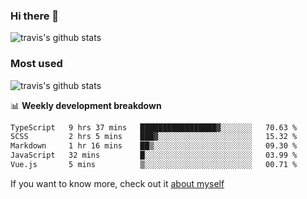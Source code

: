 ### Hi there 👋

<!--
**HondryTravis/HondryTravis** is a ✨ _special_ ✨ repository because its `README.md` (this file) appears on your GitHub profile.

Here are some ideas to get you started:

- 🔭 I’m currently working on ...
- 🌱 I’m currently learning ...
- 👯 I’m looking to collaborate on ...
- 🤔 I’m looking for help with ...
- 💬 Ask me about ...
- 📫 How to reach me: ...
- 😄 Pronouns: ...
- ⚡ Fun fact: ...
-->

![travis's github stats](https://github-readme-stats.vercel.app/api?username=HondryTravis&hide=stars)
### Most used
![travis's github stats](https://github-readme-stats.anuraghazra1.vercel.app/api/top-langs/?username=HondryTravis&layout=compact&hide_title=true)

📊 **Weekly development breakdown**

<!--START_SECTION:waka-->

```txt
TypeScript   9 hrs 37 mins   █████████████████▓░░░░░░░   70.63 %
SCSS         2 hrs 5 mins    ███▓░░░░░░░░░░░░░░░░░░░░░   15.32 %
Markdown     1 hr 16 mins    ██▒░░░░░░░░░░░░░░░░░░░░░░   09.30 %
JavaScript   32 mins         █░░░░░░░░░░░░░░░░░░░░░░░░   03.99 %
Vue.js       5 mins          ▒░░░░░░░░░░░░░░░░░░░░░░░░   00.71 %
```

<!--END_SECTION:waka-->

If you want to know more, check out it [about myself](https://hondrytravis.github.io/)
